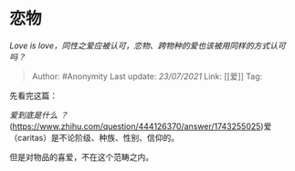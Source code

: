 # 恋物
*Love is love，同性之爱应被认可，恋物、跨物种的爱也该被用同样的方式认可吗？*

> Author: #Anonymity
> Last update: *23/07/2021* 
> Link: [[爱]]
> Tag:    



先看完这篇：

*爱到底是什么 ？*(https://www.zhihu.com/question/444126370/answer/1743255025)爱（caritas）是不论阶级、种族、性别、信仰的。

但是对物品的喜爱，不在这个范畴之内。



